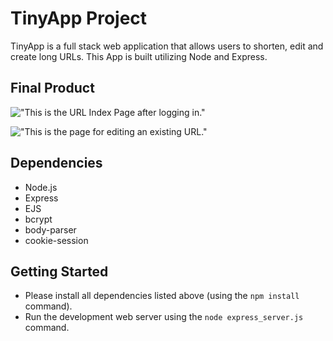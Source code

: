 # TinyApp Project

TinyApp is a full stack web application that allows users to shorten, edit and create long URLs. This App is built utilizing Node and Express.

## Final Product

!["This is the URL Index Page after logging in."](#)

!["This is the page for editing an existing URL."](#)

## Dependencies

- Node.js
- Express
- EJS
- bcrypt
- body-parser
- cookie-session

## Getting Started

- Please install all dependencies listed above (using the `npm install` command).
- Run the development web server using the `node express_server.js` command.